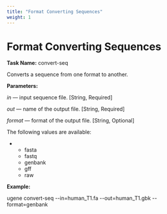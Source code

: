 ```yaml
---
title: "Format Converting Sequences"
weight: 1
---
```



# Format Converting Sequences

**Task Name:** convert-seq

Converts a sequence from one format to another.

**Parameters:**

_in_ — input sequence file. \[String, Required\]

_out_ — name of the output file. \[String, Required\]

_format_ — format of the output file. \[String, Optional\]

The following values are available:

*   *   fasta
    *   fastq
    *   genbank
    *   gff
    *   raw

**Example:**

ugene convert-seq --in=human\_T1.fa --out=human\_T1.gbk --format=genbank

